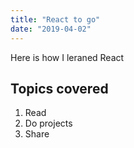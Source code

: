 ```yaml
---
title: "React to go"
date: "2019-04-02"
---
```


Here is how I leraned React

## Topics covered

1. Read
2. Do projects
3. Share